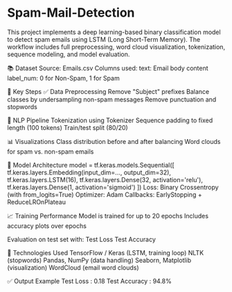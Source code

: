 # Spam-Mail-Detection
This project implements a deep learning-based binary classification model to detect spam emails using LSTM (Long Short-Term Memory). The workflow includes full preprocessing, word cloud visualization, tokenization, sequence modeling, and model evaluation.

📚 Dataset
Source: Emails.csv
Columns used:
text: Email body content
label_num: 0 for Non-Spam, 1 for Spam

🧱 Key Steps
✅ Data Preprocessing
Remove "Subject" prefixes
Balance classes by undersampling non-spam messages
Remove punctuation and stopwords

🧠 NLP Pipeline
Tokenization using Tokenizer
Sequence padding to fixed length (100 tokens)
Train/test split (80/20)

📊 Visualizations
Class distribution before and after balancing
Word clouds for spam vs. non-spam emails

🔁 Model Architecture
model = tf.keras.models.Sequential([
    tf.keras.layers.Embedding(input_dim=..., output_dim=32),
    tf.keras.layers.LSTM(16),
    tf.keras.layers.Dense(32, activation='relu'),
    tf.keras.layers.Dense(1, activation='sigmoid')
])
Loss: Binary Crossentropy (with from_logits=True)
Optimizer: Adam
Callbacks: EarlyStopping + ReduceLROnPlateau

📈 Training Performance
Model is trained for up to 20 epochs
Includes accuracy plots over epochs

Evaluation on test set with:
Test Loss
Test Accuracy

🔧 Technologies Used
TensorFlow / Keras (LSTM, training loop)
NLTK (stopwords)
Pandas, NumPy (data handling)
Seaborn, Matplotlib (visualization)
WordCloud (email word clouds)

✅ Output Example
Test Loss     : 0.18
Test Accuracy : 94.8%
